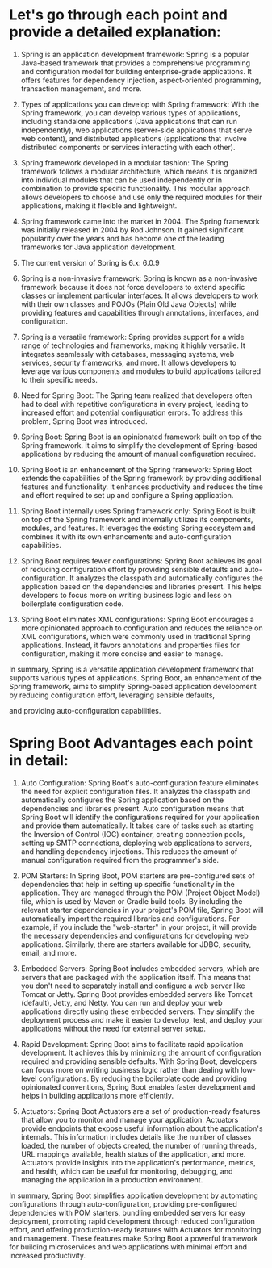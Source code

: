 # Let's go through each point and provide a detailed explanation:

1) Spring is an application development framework: Spring is a popular Java-based framework that provides a comprehensive programming and configuration model for building enterprise-grade applications. It offers features for dependency injection, aspect-oriented programming, transaction management, and more.

2) Types of applications you can develop with Spring framework: With the Spring framework, you can develop various types of applications, including standalone applications (Java applications that can run independently), web applications (server-side applications that serve web content), and distributed applications (applications that involve distributed components or services interacting with each other).

3) Spring framework developed in a modular fashion: The Spring framework follows a modular architecture, which means it is organized into individual modules that can be used independently or in combination to provide specific functionality. This modular approach allows developers to choose and use only the required modules for their applications, making it flexible and lightweight.

4) Spring framework came into the market in 2004: The Spring framework was initially released in 2004 by Rod Johnson. It gained significant popularity over the years and has become one of the leading frameworks for Java application development.

5) The current version of Spring is 6.x: 6.0.9

6) Spring is a non-invasive framework: Spring is known as a non-invasive framework because it does not force developers to extend specific classes or implement particular interfaces. It allows developers to work with their own classes and POJOs (Plain Old Java Objects) while providing features and capabilities through annotations, interfaces, and configuration.

7) Spring is a versatile framework: Spring provides support for a wide range of technologies and frameworks, making it highly versatile. It integrates seamlessly with databases, messaging systems, web services, security frameworks, and more. It allows developers to leverage various components and modules to build applications tailored to their specific needs.

8) Need for Spring Boot: The Spring team realized that developers often had to deal with repetitive configurations in every project, leading to increased effort and potential configuration errors. To address this problem, Spring Boot was introduced.

9) Spring Boot: Spring Boot is an opinionated framework built on top of the Spring framework. It aims to simplify the development of Spring-based applications by reducing the amount of manual configuration required.

10) Spring Boot is an enhancement of the Spring framework: Spring Boot extends the capabilities of the Spring framework by providing additional features and functionality. It enhances productivity and reduces the time and effort required to set up and configure a Spring application.

11) Spring Boot internally uses Spring framework only: Spring Boot is built on top of the Spring framework and internally utilizes its components, modules, and features. It leverages the existing Spring ecosystem and combines it with its own enhancements and auto-configuration capabilities.

12) Spring Boot requires fewer configurations: Spring Boot achieves its goal of reducing configuration effort by providing sensible defaults and auto-configuration. It analyzes the classpath and automatically configures the application based on the dependencies and libraries present. This helps developers to focus more on writing business logic and less on boilerplate configuration code.

13) Spring Boot eliminates XML configurations: Spring Boot encourages a more opinionated approach to configuration and reduces the reliance on XML configurations, which were commonly used in traditional Spring applications. Instead, it favors annotations and properties files for configuration, making it more concise and easier to manage.

In summary, Spring is a versatile application development framework that supports various types of applications. Spring Boot, an enhancement of the Spring framework, aims to simplify Spring-based application development by reducing configuration effort, leveraging sensible defaults,

 and providing auto-configuration capabilities.


# Spring Boot Advantages each point in detail:

1) Auto Configuration: Spring Boot's auto-configuration feature eliminates the need for explicit configuration files. It analyzes the classpath and automatically configures the Spring application based on the dependencies and libraries present. Auto configuration means that Spring Boot will identify the configurations required for your application and provide them automatically. It takes care of tasks such as starting the Inversion of Control (IOC) container, creating connection pools, setting up SMTP connections, deploying web applications to servers, and handling dependency injections. This reduces the amount of manual configuration required from the programmer's side.

2) POM Starters: In Spring Boot, POM starters are pre-configured sets of dependencies that help in setting up specific functionality in the application. They are managed through the POM (Project Object Model) file, which is used by Maven or Gradle build tools. By including the relevant starter dependencies in your project's POM file, Spring Boot will automatically import the required libraries and configurations. For example, if you include the "web-starter" in your project, it will provide the necessary dependencies and configurations for developing web applications. Similarly, there are starters available for JDBC, security, email, and more.

3) Embedded Servers: Spring Boot includes embedded servers, which are servers that are packaged with the application itself. This means that you don't need to separately install and configure a web server like Tomcat or Jetty. Spring Boot provides embedded servers like Tomcat (default), Jetty, and Netty. You can run and deploy your web applications directly using these embedded servers. They simplify the deployment process and make it easier to develop, test, and deploy your applications without the need for external server setup.

4) Rapid Development: Spring Boot aims to facilitate rapid application development. It achieves this by minimizing the amount of configuration required and providing sensible defaults. With Spring Boot, developers can focus more on writing business logic rather than dealing with low-level configurations. By reducing the boilerplate code and providing opinionated conventions, Spring Boot enables faster development and helps in building applications more efficiently.

5) Actuators: Spring Boot Actuators are a set of production-ready features that allow you to monitor and manage your application. Actuators provide endpoints that expose useful information about the application's internals. This information includes details like the number of classes loaded, the number of objects created, the number of running threads, URL mappings available, health status of the application, and more. Actuators provide insights into the application's performance, metrics, and health, which can be useful for monitoring, debugging, and managing the application in a production environment.

In summary, Spring Boot simplifies application development by automating configurations through auto-configuration, providing pre-configured dependencies with POM starters, bundling embedded servers for easy deployment, promoting rapid development through reduced configuration effort, and offering production-ready features with Actuators for monitoring and management. These features make Spring Boot a powerful framework for building microservices and web applications with minimal effort and increased productivity.